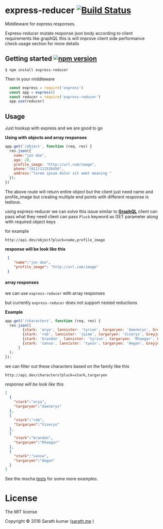 # express-reducer [![Build Status](https://travis-ci.org/InvertedX/express-reducer.svg?branch=master)](https://travis-ci.org/InvertedX/express-reducer)

Middleware for express responses. 

Express-reducer mutate response json body according to client requirements like graphQL
this is will improve client side performance check usage section for more details  
 

## Getting started [![npm version](https://badge.fury.io/js/express-reducer.svg)](https://www.npmjs.com/package/express-reducer)

    $ npm install express-reducer

Then in your middleware
````javascript 
  const express = require('express')
  const app = express() 
  const reducer = require('express-reducer') 
  app.use(reducer)     
````

## Usage

Just hookup with express and we are good to go

**Using with objects and array responses**
```javascript
app.get('/object', function (req, res) {
  res.json({
    name:"jon doe",
    age: 20,
    profile_image: "http://url.com/image",
    phone:"(011)111526456",
    address:"lorem ipsum dolor sit amet meaning "
  });
})

```
The above route will return entire object but the client just need name and profile_image
but creating multiple end points with different response is tedious.

using express-reducer we can solve this issue similar to  **[GraphQL](http://graphql.org)** client can pass what they need 
client can pass `Pluck` keyword as GET parameter along with required object keys 

for example

 ``
 http://api.dev/object?pluck=name,profile_image
 ``
 
**response will be look like this**

 ```json
  {
     "name":"jon doe",
     "profile_image": "http://url.com/image"
  }
``` 

#### array responses 

we can use `express-reducer` with array responses 

but currently `express-reducer` does not support nested reductions 

**Example**
```javascript
app.get('/characters', function (req, res) {
  res.json([
        {stark: 'arya', lannister: 'tyrion', targaryen: 'daenerys', Greyjoy: 'Theon'},
        {stark: 'rob', lannister: 'jaime', targaryen: 'Viserys', Greyjoy: 'Yara'},
        {stark: 'brandon', lannister: 'tyrion', targaryen: 'Rhaegar', Greyjoy: 'balon'},
        {stark: 'sansa', lannister: 'tywin', targaryen: 'Aegon', Greyjoy: 'euron'}
      ] 
  );
});
```
we can filter out these characters based on the family like this 

``http://api.dev/characters?pluck=stark,targaryen``

*response will be look like this*

```json
[
  {
    "stark":"arya",
    "targaryen":"daenerys"
  },
  {
    "stark":"rob",
    "targaryen":"Viserys"
  },
  {
    "stark":"brandon",
    "targaryen":"Rhaegar"
  },
  {
    "stark":"sansa",
    "targaryen":"Aegon"
  }
]
```



See the mocha [tests](https://github.com/InvertedX/express-reducer/tree/master/test) for some more examples.
 
# License
The MIT license

Copyright © 2016 Sarath kumar ([sarath.me](https://sarath.me) )
